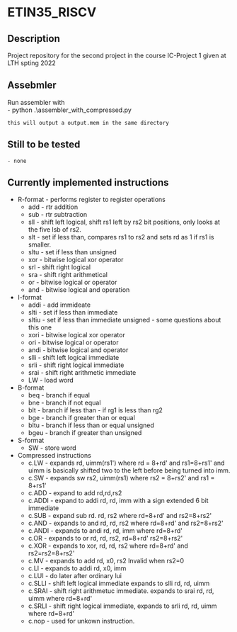 # ETIN35_RISCV

## Description

Project repository for the second project in the course IC-Project 1 given at LTH spting 2022

## Assebmler

Run assembler with  
	- python .\assembler_with_compressed.py <assebly code file> 

	this will output a output.mem in the same directory

## Still to be tested
	- none
## Currently implemented instructions

- R-format - performs register to register operations
	- add - rtr addition
	- sub - rtr subtraction
	- sll - shift left logical, shift rs1 left by rs2 bit positions, only looks at the five lsb of rs2.
	- slt - set if less than, compares rs1 to rs2 and sets rd as 1 if rs1 is smaller. 
	- sltu - set if less than unsigned
	- xor - bitwise logical xor operator
	- srl - shift right logical
	- sra - shift right arithmetical
	- or - bitwise logical or operator
	- and - bitwise logical and operation
- I-format
	- addi - add immideate
	- slti - set if less than immediate
	- sltiu - set if less than immediate unsigned - some questions about this one
	- xori - bitwise logical xor operator
	- ori - bitwise logical or operator
	- andi - bitwise logical and operator
	- slli - shift left logical immediate
	- srli - shift right logical immediate
	- srai - shift right arithmetic immediate
	- LW - load word
- B-format
	- beq - branch if equal
	- bne - branch if not equal 
	- blt - branch if less than - if rg1 is less than rg2 
	- bge - branch if greater than or equal 
	- bltu - branch if less than or equal unsigned
	- bgeu - branch if greater than unsigned
- S-format
	- SW - store word
- Compressed instructions 
	- c.LW - expands rd, uimm(rs1') where rd = 8+rd' and rs1=8+rs1'
		     and uimm is basically shifted two to the left before 
			 being turned into imm. 
	- c.SW - expands sw rs2, uimm(rs1) where rs2 = 8+rs2' and rs1 = 8+rs1'
	- c.ADD - expand to add rd,rd,rs2 
	- c.ADDI - expand to addi rd, rd, imm with a sign extended 6 bit immediate
	- c.SUB - expand sub rd. rd, rs2 where rd=8+rd' and rs2=8+rs2'
	- c.AND - expands to and rd, rd, rs2 where rd=8+rd' and rs2=8+rs2'
	- c.ANDI - expands to andi rd, rd, imm where rd=8+rd'
	- c.OR - expands to or rd, rd, rs2, rd=8+rd' rs2=8+rs2'
	- c.XOR - expands to xor, rd, rd, rs2 where rd=8+rd' and rs2=rs2=8+rs2'
	- c.MV - expands to add rd, x0, rs2 Invalid when rs2=0
	- c.LI - expands to addi rd, x0, imm
	- c.LUI - do later after ordinary lui
	- c.SLLI - shift left logical immediate expands to slli rd, rd, uimm
	- c.SRAI - shift right arithmetuc immediate. expands to srai rd, rd, uimm 
	           where rd=8+rd'
	- c.SRLI - shift right logical immediate, expands to srli rd, rd, uimm 
	           where rd=8+rd'
	- c.nop - used for unkown instruction.
